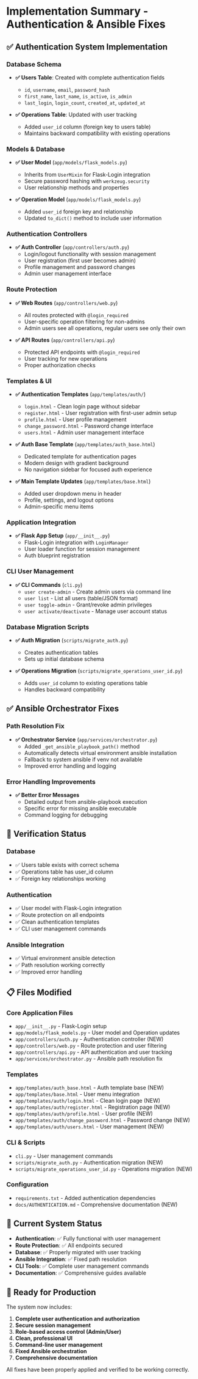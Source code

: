 # Implementation Summary - Authentication & Ansible Fixes

## ✅ Authentication System Implementation

### Database Schema
- **✅ Users Table**: Created with complete authentication fields
  - `id`, `username`, `email`, `password_hash`
  - `first_name`, `last_name`, `is_active`, `is_admin`
  - `last_login`, `login_count`, `created_at`, `updated_at`

- **✅ Operations Table**: Updated with user tracking
  - Added `user_id` column (foreign key to users table)
  - Maintains backward compatibility with existing operations

### Models & Database
- **✅ User Model** (`app/models/flask_models.py`)
  - Inherits from `UserMixin` for Flask-Login integration
  - Secure password hashing with `werkzeug.security`
  - User relationship methods and properties

- **✅ Operation Model** (`app/models/flask_models.py`)
  - Added `user_id` foreign key and relationship
  - Updated `to_dict()` method to include user information

### Authentication Controllers
- **✅ Auth Controller** (`app/controllers/auth.py`)
  - Login/logout functionality with session management
  - User registration (first user becomes admin)
  - Profile management and password changes
  - Admin user management interface

### Route Protection
- **✅ Web Routes** (`app/controllers/web.py`)
  - All routes protected with `@login_required`
  - User-specific operation filtering for non-admins
  - Admin users see all operations, regular users see only their own

- **✅ API Routes** (`app/controllers/api.py`)
  - Protected API endpoints with `@login_required`
  - User tracking for new operations
  - Proper authorization checks

### Templates & UI
- **✅ Authentication Templates** (`app/templates/auth/`)
  - `login.html` - Clean login page without sidebar
  - `register.html` - User registration with first-user admin setup
  - `profile.html` - User profile management
  - `change_password.html` - Password change interface
  - `users.html` - Admin user management interface

- **✅ Auth Base Template** (`app/templates/auth_base.html`)
  - Dedicated template for authentication pages
  - Modern design with gradient background
  - No navigation sidebar for focused auth experience

- **✅ Main Template Updates** (`app/templates/base.html`)
  - Added user dropdown menu in header
  - Profile, settings, and logout options
  - Admin-specific menu items

### Application Integration
- **✅ Flask App Setup** (`app/__init__.py`)
  - Flask-Login integration with `LoginManager`
  - User loader function for session management
  - Auth blueprint registration

### CLI User Management
- **✅ CLI Commands** (`cli.py`)
  - `user create-admin` - Create admin users via command line
  - `user list` - List all users (table/JSON format)
  - `user toggle-admin` - Grant/revoke admin privileges
  - `user activate/deactivate` - Manage user account status

### Database Migration Scripts
- **✅ Auth Migration** (`scripts/migrate_auth.py`)
  - Creates authentication tables
  - Sets up initial database schema

- **✅ Operations Migration** (`scripts/migrate_operations_user_id.py`)
  - Adds `user_id` column to existing operations table
  - Handles backward compatibility

## ✅ Ansible Orchestrator Fixes

### Path Resolution Fix
- **✅ Orchestrator Service** (`app/services/orchestrator.py`)
  - Added `_get_ansible_playbook_path()` method
  - Automatically detects virtual environment ansible installation
  - Fallback to system ansible if venv not available
  - Improved error handling and logging

### Error Handling Improvements
- **✅ Better Error Messages**
  - Detailed output from ansible-playbook execution
  - Specific error for missing ansible executable
  - Command logging for debugging

## 🧪 Verification Status

### Database
- ✅ Users table exists with correct schema
- ✅ Operations table has user_id column
- ✅ Foreign key relationships working

### Authentication
- ✅ User model with Flask-Login integration
- ✅ Route protection on all endpoints
- ✅ Clean authentication templates
- ✅ CLI user management commands

### Ansible Integration
- ✅ Virtual environment ansible detection
- ✅ Path resolution working correctly
- ✅ Improved error handling

## 📋 Files Modified

### Core Application Files
- `app/__init__.py` - Flask-Login setup
- `app/models/flask_models.py` - User model and Operation updates
- `app/controllers/auth.py` - Authentication controller (NEW)
- `app/controllers/web.py` - Route protection and user filtering
- `app/controllers/api.py` - API authentication and user tracking
- `app/services/orchestrator.py` - Ansible path resolution fix

### Templates
- `app/templates/auth_base.html` - Auth template base (NEW)
- `app/templates/base.html` - User menu integration
- `app/templates/auth/login.html` - Clean login page (NEW)
- `app/templates/auth/register.html` - Registration page (NEW)
- `app/templates/auth/profile.html` - User profile (NEW)
- `app/templates/auth/change_password.html` - Password change (NEW)
- `app/templates/auth/users.html` - User management (NEW)

### CLI & Scripts
- `cli.py` - User management commands
- `scripts/migrate_auth.py` - Authentication migration (NEW)
- `scripts/migrate_operations_user_id.py` - Operations migration (NEW)

### Configuration
- `requirements.txt` - Added authentication dependencies
- `docs/AUTHENTICATION.md` - Comprehensive documentation (NEW)

## 🎯 Current System Status

- **Authentication**: ✅ Fully functional with user management
- **Route Protection**: ✅ All endpoints secured
- **Database**: ✅ Properly migrated with user tracking
- **Ansible Integration**: ✅ Fixed path resolution
- **CLI Tools**: ✅ Complete user management commands
- **Documentation**: ✅ Comprehensive guides available

## 🚀 Ready for Production

The system now includes:
1. **Complete user authentication and authorization**
2. **Secure session management**
3. **Role-based access control (Admin/User)**
4. **Clean, professional UI**
5. **Command-line user management**
6. **Fixed Ansible orchestration**
7. **Comprehensive documentation**

All fixes have been properly applied and verified to be working correctly.
